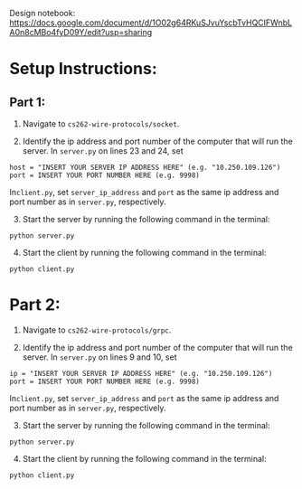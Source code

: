 Design notebook: https://docs.google.com/document/d/1O02g64RKuSJvuYscbTvHQCIFWnbLA0n8cMBo4fyD09Y/edit?usp=sharing

# Setup Instructions:

## Part 1:

1. Navigate to `cs262-wire-protocols/socket`.

2. Identify the ip address and port number of the computer that will run the server. In `server.py` on lines 23 and 24, set

``` 
host = "INSERT YOUR SERVER IP ADDRESS HERE" (e.g. "10.250.109.126")
port = INSERT YOUR PORT NUMBER HERE (e.g. 9998)
``` 

In`client.py`, set `server_ip_address` and `port` as the same ip address and port number as in `server.py`, respectively. 


3. Start the server by running the following command in the terminal:

 ``` python server.py ```

4. Start the client by running the following command in the terminal:

 ``` python client.py ```


# Part 2:

1. Navigate to `cs262-wire-protocols/grpc`.

2. Identify the ip address and port number of the computer that will run the server. In `server.py` on lines 9 and 10, set

``` 
ip = "INSERT YOUR SERVER IP ADDRESS HERE" (e.g. "10.250.109.126")
port = INSERT YOUR PORT NUMBER HERE (e.g. 9998)
``` 

In`client.py`, set `server_ip_address` and `port` as the same ip address and port number as in `server.py`, respectively. 


3. Start the server by running the following command in the terminal:

 ``` python server.py ```

4. Start the client by running the following command in the terminal:

 ``` python client.py ```